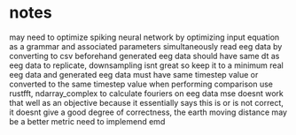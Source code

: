 # notes

may need to optimize spiking neural network by optimizing input equation as a grammar and associated parameters simultaneously
read eeg data by converting to csv beforehand
generated eeg data should have same dt as eeg data to replicate, downsampling isnt great so keep it to a minimum
real eeg data and generated eeg data must have same timestep value or converted to the same timestep value when performing comparison
use rustfft, ndarray_complex to calculate fouriers on eeg data
mse doesnt work that well as an objective because it essentially says this is or is not correct, it doesnt give a good degree of correctness, the earth moving distance may be a better metric
need to implemend emd
